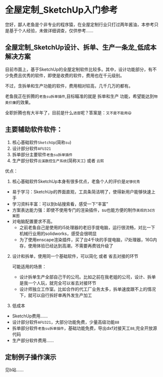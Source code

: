 # 全屋定制_SketchUp入门参考
您好，鄙人老鱼是个非专业的程序猿，在全屋定制行业只打过两年酱油，本参考只是基于个人经验，未做详细调查，仅供参考……

## 全屋定制_SketchUp设计、拆单、生产一条龙_低成本解决方案

目前市面上，基于SketchUp的全屋定制软件比较多。其中，设计功能部分，有不少免费且优秀的软件，即使是收费的软件，费用也在千元级别。

不过，含拆单和生产功能的软件，费用相对较高，几千几万的都有。

老鱼我正在折腾的`老鱼su拆单插件`,目标瞄准的就是 拆单和生产 功能，希望能达到`物美价廉`的效果。

全职折腾也有大半年了，目前是什么`进度`呢？答案是：`又不是不能用😄`
 
## 主要辅助软件软件：
1. 核心基础软件`SketchUp`(简称`su`)
2. 设计部分软件`AFU321`
3. 拆单部分主要软件`老鱼su拆单插件`
5. 生产部分软件`云溪数控生产系统`(简称`天工`) 或者 `云熙`

优点：
1. 核心基础软件SketchUp本身有很多优点，老鱼个人的评价是`足够优秀`
  + 易于学习：SketchUp的界面直观，工具条简洁明了，使得新用户能够快速上手
  + 学习资料丰富：可以到b站搜索看，感受一下“丰富”
  + 方案表达能力强：即使不使用专门的渲染插件，su也能方便的制作`美观的3d方案图`
  + 对电脑配置要求不高。
    + 之前老鱼自己是使用的i5处理器的老旧手提电脑，运行很流畅，对比一下机械行业用的solidworks，感受会很明显
    + 为了使用enscape渲染插件，买了台4千块的手提电脑，i7处理器，16G内存，使用体验已经达到高潮，不需要再费钱升级了

2. 设计和拆单，使用同一个基础软件，可以简化 或者 省去对接的环节

    可能适用的场景：
    + 设计拆单生产全部自己干的公司。比如之前在我老姐的公司，设计、拆单是我一个人玩，就完全可以省去对接环节
    + 设计师独立工作室。比如合作的代工厂业务太多，拆单速度跟不上的情况下，就可以自行拆好单再外发生产加工

3. 低成本
  + SketchUp费用……
  + 设计部分软件`AFU321`，大部分功能免费，少量高级功能`88`
  + 拆单部分软件`老鱼su拆单插件`，基础功能免费，导出dxf对接天工`88`,完全开放源代码
  + 生产部分软件费用……

## 定制例子操作演示
见b站……


